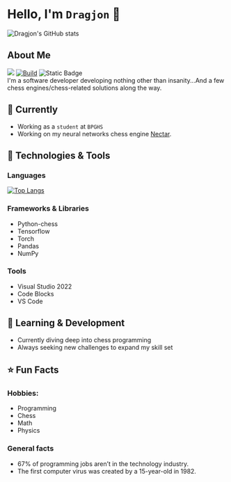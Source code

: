 # Hello, I'm ```Dragjon``` 👋
![Dragjon's GitHub stats](https://github-readme-stats.vercel.app/api?username=Dragjon&show_icons=true&theme=vision-friendly-dark)
## About Me
![](https://komarev.com/ghpvc/?username=Dragjon) [![Build](https://img.shields.io/badge/Build-Passing-brightgreen)](https://github.com/Dragjon) ![Static Badge](https://img.shields.io/badge/Brain-Damaged-red)<br>
I'm a software developer developing nothing other than insanity...And a few chess engines/chess-related solutions along the way. 
## 💼 Currently
- Working as a ```student``` at ```BPGHS```
- Working on my neural networks chess engine <a href="https://github.com/Dragjon/Nectar">Nectar</a>.

## 🔧 Technologies & Tools

### **Languages**
[![Top Langs](https://github-readme-stats.vercel.app/api/top-langs/?username=Dragjon&layout=compact&langs_count=8&theme=vision-friendly-dark&size_weight=0.4&count_weight=0.6)](https://github.com/Dragjon/github-readme-stats)

### **Frameworks & Libraries**
- Python-chess
- Tensorflow
- Torch
- Pandas
- NumPy

### **Tools**
- Visual Studio 2022
- Code Blocks
- VS Code

## 🌱 Learning & Development
- Currently diving deep into chess programming
- Always seeking new challenges to expand my skill set

## ⭐ Fun Facts
### **Hobbies**: 
- Programming
- Chess
- Math
- Physics

### **General facts**
- 67% of programming jobs aren’t in the technology industry.
- The first computer virus was created by a 15-year-old in 1982.
